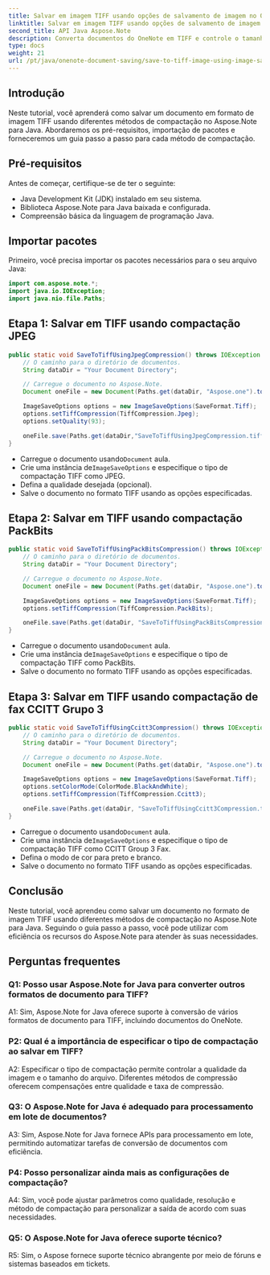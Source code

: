 ```yaml
---
title: Salvar em imagem TIFF usando opções de salvamento de imagem no OneNote
linktitle: Salvar em imagem TIFF usando opções de salvamento de imagem no OneNote
second_title: API Java Aspose.Note
description: Converta documentos do OneNote em TIFF e controle o tamanho e a qualidade do arquivo! Escolha compactação Jpeg, PackBits ou Fax em Java. Obtenha exemplos de código e aprenda como! #OneNote #Java #Aspose
type: docs
weight: 21
url: /pt/java/onenote-document-saving/save-to-tiff-image-using-image-save-options/
---
```

## Introdução

Neste tutorial, você aprenderá como salvar um documento em formato de imagem TIFF usando diferentes métodos de compactação no Aspose.Note para Java. Abordaremos os pré-requisitos, importação de pacotes e forneceremos um guia passo a passo para cada método de compactação.

## Pré-requisitos

Antes de começar, certifique-se de ter o seguinte:

- Java Development Kit (JDK) instalado em seu sistema.
- Biblioteca Aspose.Note para Java baixada e configurada.
- Compreensão básica da linguagem de programação Java.

## Importar pacotes

Primeiro, você precisa importar os pacotes necessários para o seu arquivo Java:

```java
import com.aspose.note.*;
import java.io.IOException;
import java.nio.file.Paths;
```

## Etapa 1: Salvar em TIFF usando compactação JPEG

```java
public static void SaveToTiffUsingJpegCompression() throws IOException {
    // O caminho para o diretório de documentos.
    String dataDir = "Your Document Directory";

    // Carregue o documento no Aspose.Note.
    Document oneFile = new Document(Paths.get(dataDir, "Aspose.one").toString());

    ImageSaveOptions options = new ImageSaveOptions(SaveFormat.Tiff);
    options.setTiffCompression(TiffCompression.Jpeg);
    options.setQuality(93);

    oneFile.save(Paths.get(dataDir,"SaveToTiffUsingJpegCompression.tiff").toString(), options);
}
```

-  Carregue o documento usando`Document` aula.
-  Crie uma instância de`ImageSaveOptions` e especifique o tipo de compactação TIFF como JPEG.
- Defina a qualidade desejada (opcional).
- Salve o documento no formato TIFF usando as opções especificadas.

## Etapa 2: Salvar em TIFF usando compactação PackBits

```java
public static void SaveToTiffUsingPackBitsCompression() throws IOException {
    // O caminho para o diretório de documentos.
    String dataDir = "Your Document Directory";

    // Carregue o documento no Aspose.Note.
    Document oneFile = new Document(Paths.get(dataDir, "Aspose.one").toString());

    ImageSaveOptions options = new ImageSaveOptions(SaveFormat.Tiff);
    options.setTiffCompression(TiffCompression.PackBits);

    oneFile.save(Paths.get(dataDir, "SaveToTiffUsingPackBitsCompression.tiff").toString(), options);
}
```

-  Carregue o documento usando`Document` aula.
-  Crie uma instância de`ImageSaveOptions` e especifique o tipo de compactação TIFF como PackBits.
- Salve o documento no formato TIFF usando as opções especificadas.

## Etapa 3: Salvar em TIFF usando compactação de fax CCITT Grupo 3

```java
public static void SaveToTiffUsingCcitt3Compression() throws IOException {
    // O caminho para o diretório de documentos.
    String dataDir = "Your Document Directory";

    // Carregue o documento no Aspose.Note.
    Document oneFile = new Document(Paths.get(dataDir, "Aspose.one").toString());

    ImageSaveOptions options = new ImageSaveOptions(SaveFormat.Tiff);
    options.setColorMode(ColorMode.BlackAndWhite);
    options.setTiffCompression(TiffCompression.Ccitt3);

    oneFile.save(Paths.get(dataDir, "SaveToTiffUsingCcitt3Compression.tiff").toString(), options);
}
```

-  Carregue o documento usando`Document` aula.
-  Crie uma instância de`ImageSaveOptions` e especifique o tipo de compactação TIFF como CCITT Group 3 Fax.
- Defina o modo de cor para preto e branco.
- Salve o documento no formato TIFF usando as opções especificadas.

## Conclusão

Neste tutorial, você aprendeu como salvar um documento no formato de imagem TIFF usando diferentes métodos de compactação no Aspose.Note para Java. Seguindo o guia passo a passo, você pode utilizar com eficiência os recursos do Aspose.Note para atender às suas necessidades.

## Perguntas frequentes

### Q1: Posso usar Aspose.Note for Java para converter outros formatos de documento para TIFF?

A1: Sim, Aspose.Note for Java oferece suporte à conversão de vários formatos de documento para TIFF, incluindo documentos do OneNote.

### P2: Qual é a importância de especificar o tipo de compactação ao salvar em TIFF?

A2: Especificar o tipo de compactação permite controlar a qualidade da imagem e o tamanho do arquivo. Diferentes métodos de compressão oferecem compensações entre qualidade e taxa de compressão.

### Q3: O Aspose.Note for Java é adequado para processamento em lote de documentos?

A3: Sim, Aspose.Note for Java fornece APIs para processamento em lote, permitindo automatizar tarefas de conversão de documentos com eficiência.

### P4: Posso personalizar ainda mais as configurações de compactação?

A4: Sim, você pode ajustar parâmetros como qualidade, resolução e método de compactação para personalizar a saída de acordo com suas necessidades.

### Q5: O Aspose.Note for Java oferece suporte técnico?

R5: Sim, o Aspose fornece suporte técnico abrangente por meio de fóruns e sistemas baseados em tickets.
